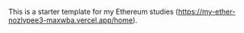 This is a starter template for my Ethereum studies (https://my-ether-nozlvpee3-maxwba.vercel.app/home).
